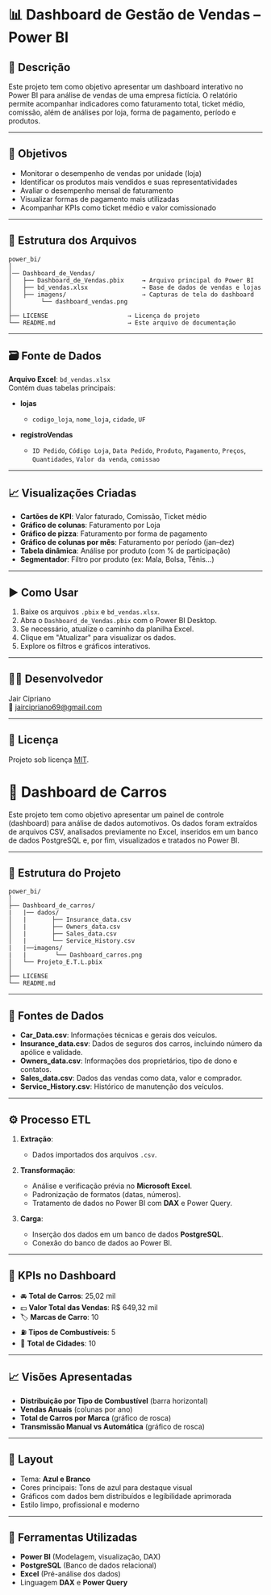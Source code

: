 
# 📊 Dashboard de Gestão de Vendas – Power BI

## 📝 Descrição
Este projeto tem como objetivo apresentar um dashboard interativo no Power BI para análise de vendas de uma empresa fictícia. O relatório permite acompanhar indicadores como faturamento total, ticket médio, comissão, além de análises por loja, forma de pagamento, período e produtos.

---

## 🎯 Objetivos

- Monitorar o desempenho de vendas por unidade (loja)
- Identificar os produtos mais vendidos e suas representatividades
- Avaliar o desempenho mensal de faturamento
- Visualizar formas de pagamento mais utilizadas
- Acompanhar KPIs como ticket médio e valor comissionado

---

## 📁 Estrutura dos Arquivos

```
power_bi/
│
│── Dashboard_de_Vendas/
│   ├── Dashboard_de_Vendas.pbix     → Arquivo principal do Power BI
│   ├── bd_vendas.xlsx               → Base de dados de vendas e lojas
│   ├── imagens/                     → Capturas de tela do dashboard
│        └── dashboard_vendas.png
│ 
├── LICENSE                      → Licença do projeto
└── README.md                    → Este arquivo de documentação
```

---

## 🗃️ Fonte de Dados

**Arquivo Excel**: `bd_vendas.xlsx`  
Contém duas tabelas principais:

- **lojas**  
  - `codigo_loja`, `nome_loja`, `cidade`, `UF`

- **registroVendas**  
  - `ID Pedido`, `Código Loja`, `Data Pedido`, `Produto`, `Pagamento`, `Preços`, `Quantidades`, `Valor da venda`, `comissao`

---

## 📈 Visualizações Criadas

- **Cartões de KPI**: Valor faturado, Comissão, Ticket médio
- **Gráfico de colunas**: Faturamento por Loja
- **Gráfico de pizza**: Faturamento por forma de pagamento
- **Gráfico de colunas por mês**: Faturamento por período (jan–dez)
- **Tabela dinâmica**: Análise por produto (com % de participação)
- **Segmentador**: Filtro por produto (ex: Mala, Bolsa, Tênis...)

---

## ▶️ Como Usar

1. Baixe os arquivos `.pbix` e `bd_vendas.xlsx`.
2. Abra o `Dashboard_de_Vendas.pbix` com o Power BI Desktop.
3. Se necessário, atualize o caminho da planilha Excel.
4. Clique em "Atualizar" para visualizar os dados.
5. Explore os filtros e gráficos interativos.

---

## 👨‍💻 Desenvolvedor

Jair Cipriano  
📧 jaircipriano69@gmail.com

---

## 📜 Licença

Projeto sob licença [MIT](LICENSE).






# 🚗 Dashboard de Carros

Este projeto tem como objetivo apresentar um painel de controle (dashboard) para análise de dados automotivos. Os dados foram extraídos de arquivos CSV, analisados previamente no Excel, inseridos em um banco de dados PostgreSQL e, por fim, visualizados e tratados no Power BI.

---

## 🔗 Estrutura do Projeto

```
power_bi/
│
├── Dashboard_de_carros/
|   |── dados/
│   |       ├── Insurance_data.csv
│   |       ├── Owners_data.csv
│   |       ├── Sales_data.csv
│   |       └── Service_History.csv
|   |──imagens/
|   |        └── Dashboard_carros.png
│   └── Projeto_E.T.L.pbix
│
├── LICENSE
└── README.md
```

---

## 📁 Fontes de Dados

- **Car_Data.csv**: Informações técnicas e gerais dos veículos.
- **Insurance_data.csv**: Dados de seguros dos carros, incluindo número da apólice e validade.
- **Owners_data.csv**: Informações dos proprietários, tipo de dono e contatos.
- **Sales_data.csv**: Dados das vendas como data, valor e comprador.
- **Service_History.csv**: Histórico de manutenção dos veículos.

---

## ⚙️ Processo ETL

1. **Extração**:
   - Dados importados dos arquivos `.csv`.

2. **Transformação**:
   - Análise e verificação prévia no **Microsoft Excel**.
   - Padronização de formatos (datas, números).
   - Tratamento de dados no Power BI com **DAX** e Power Query.

3. **Carga**:
   - Inserção dos dados em um banco de dados **PostgreSQL**.
   - Conexão do banco de dados ao Power BI.

---

## 📌 KPIs no Dashboard

- 🚘 **Total de Carros**: 25,02 mil
- 💵 **Valor Total das Vendas**: R$ 649,32 mil
- 🏷 **Marcas de Carro**: 10
- ⛽ **Tipos de Combustíveis**: 5
- 🌆 **Total de Cidades**: 10

---

## 📈 Visões Apresentadas

- **Distribuição por Tipo de Combustível** (barra horizontal)
- **Vendas Anuais** (colunas por ano)
- **Total de Carros por Marca** (gráfico de rosca)
- **Transmissão Manual vs Automática** (gráfico de rosca)

---

## 🎨 Layout

- Tema: **Azul e Branco**
- Cores principais: Tons de azul para destaque visual
- Gráficos com dados bem distribuídos e legibilidade aprimorada
- Estilo limpo, profissional e moderno

---

## 🧠 Ferramentas Utilizadas

- **Power BI** (Modelagem, visualização, DAX)
- **PostgreSQL** (Banco de dados relacional)
- **Excel** (Pré-análise dos dados)
- Linguagem **DAX** e **Power Query**
